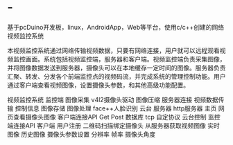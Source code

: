 # -
基于pcDuino开发板，linux，AndroidApp，Web等平台，使用c/c++创建的网络视频监控系统

本视频监控系统通过网络传输视频数据，只要有网络连接，用户就可以远程观看视频监控画面。系统包括视频监控端，服务器和客户端。视频监控端负责采集图像，并将图像数据发送到服务器，摄像头可以在本地缓存一定时间的图像。服务器负责汇聚、转发、分发各个前端监控点的视频码流，并完成系统的管理控制功能。用户通过客户端查看视频图像，设置摄像头参数，和其他高级功能配置。


视频监控系统
	监控端
		图像采集
			v4l2摄像头驱动
			图像压缩
		服务器连接
			视频数据传输
			控制信息
		图像存储
		图像处理
			face++人脸识别
		云台
	服务器
		http服务器
			主页
			网页查看摄像头图像
			客户端连接API
				Get
				Post
		数据库
		tcp	自定协议
			云台控制
			监控端连接API
	客户端
		用户注册
		二维码扫描绑定摄像头
		从服务器获取视频图像
			实时图像
			历史图像
		摄像头参数设置
			分辨率
			帧率
			摄像头角度

